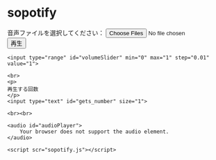 # sopotify
<!DOCTYPE html>
<html>
<head>
    <title>音声ファイル再生リスト</title>
</head>
<body>
    <label for="fileInput">音声ファイルを選択してください：</label>
    <input type="file" id="fileInput" multiple accept=".mp3, .wav">
    <button onclick="playNext()">再生</button>
    <ul id="playlist"></ul>
    
    <input type="range" id="volumeSlider" min="0" max="1" step="0.01" value="1">
    
    <br>
    <p>
    再生する回数
    </p>
    <input type="text" id="gets_number" size="1">
    
    <br><br>

    <audio id="audioPlayer">
        Your browser does not support the audio element.
    </audio>
    
    <script scr="sopotify.js"></script>
</body>
</html>
